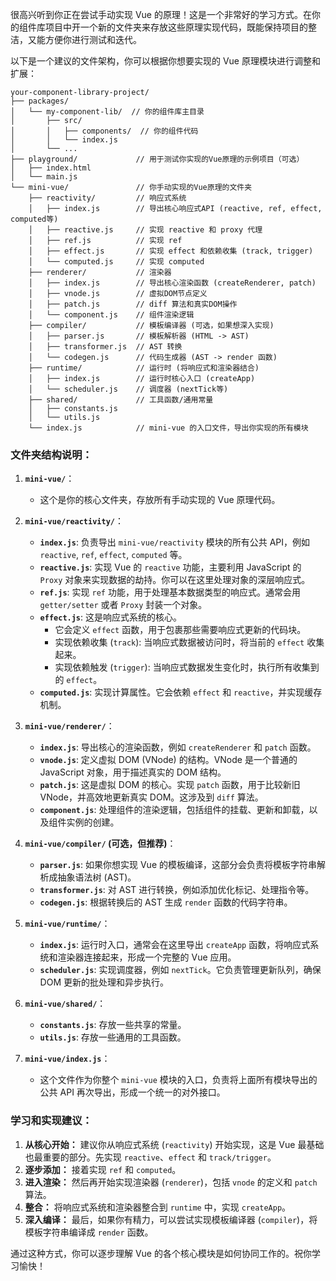 很高兴听到你正在尝试手动实现 Vue 的原理！这是一个非常好的学习方式。在你的组件库项目中开一个新的文件夹来存放这些原理实现代码，既能保持项目的整洁，又能方便你进行测试和迭代。

以下是一个建议的文件架构，你可以根据你想要实现的 Vue 原理模块进行调整和扩展：

```
your-component-library-project/
├── packages/
│   └── my-component-lib/  // 你的组件库主目录
│       ├── src/
│       │   ├── components/  // 你的组件代码
│       │   └── index.js
│       └── ...
├── playground/             // 用于测试你实现的Vue原理的示例项目（可选）
│   ├── index.html
│   └── main.js
└── mini-vue/               // 你手动实现的Vue原理的文件夹
    ├── reactivity/         // 响应式系统
    │   ├── index.js        // 导出核心响应式API (reactive, ref, effect, computed等)
    │   ├── reactive.js     // 实现 reactive 和 proxy 代理
    │   ├── ref.js          // 实现 ref
    │   ├── effect.js       // 实现 effect 和依赖收集 (track, trigger)
    │   └── computed.js     // 实现 computed
    ├── renderer/           // 渲染器
    │   ├── index.js        // 导出核心渲染函数 (createRenderer, patch)
    │   ├── vnode.js        // 虚拟DOM节点定义
    │   ├── patch.js        // diff 算法和真实DOM操作
    │   └── component.js    // 组件渲染逻辑
    ├── compiler/           // 模板编译器 (可选，如果想深入实现)
    │   ├── parser.js       // 模板解析器 (HTML -> AST)
    │   ├── transformer.js  // AST 转换
    │   └── codegen.js      // 代码生成器 (AST -> render 函数)
    ├── runtime/            // 运行时 (将响应式和渲染器结合)
    │   ├── index.js        // 运行时核心入口 (createApp)
    │   └── scheduler.js    // 调度器 (nextTick等)
    ├── shared/             // 工具函数/通用常量
    │   ├── constants.js
    │   └── utils.js
    └── index.js            // mini-vue 的入口文件，导出你实现的所有模块
```

### 文件夹结构说明：

1.  **`mini-vue/`**：
    * 这个是你的核心文件夹，存放所有手动实现的 Vue 原理代码。

2.  **`mini-vue/reactivity/`**：
    * **`index.js`**: 负责导出 `mini-vue/reactivity` 模块的所有公共 API，例如 `reactive`, `ref`, `effect`, `computed` 等。
    * **`reactive.js`**: 实现 Vue 的 `reactive` 功能，主要利用 JavaScript 的 `Proxy` 对象来实现数据的劫持。你可以在这里处理对象的深层响应式。
    * **`ref.js`**: 实现 `ref` 功能，用于处理基本数据类型的响应式。通常会用 `getter/setter` 或者 `Proxy` 封装一个对象。
    * **`effect.js`**: 这是响应式系统的核心。
        * 它会定义 `effect` 函数，用于包裹那些需要响应式更新的代码块。
        * 实现依赖收集 (`track`): 当响应式数据被访问时，将当前的 `effect` 收集起来。
        * 实现依赖触发 (`trigger`): 当响应式数据发生变化时，执行所有收集到的 `effect`。
    * **`computed.js`**: 实现计算属性。它会依赖 `effect` 和 `reactive`，并实现缓存机制。

3.  **`mini-vue/renderer/`**：
    * **`index.js`**: 导出核心的渲染函数，例如 `createRenderer` 和 `patch` 函数。
    * **`vnode.js`**: 定义虚拟 DOM (VNode) 的结构。VNode 是一个普通的 JavaScript 对象，用于描述真实的 DOM 结构。
    * **`patch.js`**: 这是虚拟 DOM 的核心。实现 `patch` 函数，用于比较新旧 VNode，并高效地更新真实 DOM。这涉及到 `diff` 算法。
    * **`component.js`**: 处理组件的渲染逻辑，包括组件的挂载、更新和卸载，以及组件实例的创建。

4.  **`mini-vue/compiler/` (可选，但推荐)**：
    * **`parser.js`**: 如果你想实现 Vue 的模板编译，这部分会负责将模板字符串解析成抽象语法树 (AST)。
    * **`transformer.js`**: 对 AST 进行转换，例如添加优化标记、处理指令等。
    * **`codegen.js`**: 根据转换后的 AST 生成 `render` 函数的代码字符串。

5.  **`mini-vue/runtime/`**：
    * **`index.js`**: 运行时入口，通常会在这里导出 `createApp` 函数，将响应式系统和渲染器连接起来，形成一个完整的 Vue 应用。
    * **`scheduler.js`**: 实现调度器，例如 `nextTick`。它负责管理更新队列，确保 DOM 更新的批处理和异步执行。

6.  **`mini-vue/shared/`**：
    * **`constants.js`**: 存放一些共享的常量。
    * **`utils.js`**: 存放一些通用的工具函数。

7.  **`mini-vue/index.js`**：
    * 这个文件作为你整个 `mini-vue` 模块的入口，负责将上面所有模块导出的公共 API 再次导出，形成一个统一的对外接口。

### 学习和实现建议：

1.  **从核心开始：** 建议你从响应式系统 (`reactivity`) 开始实现，这是 Vue 最基础也最重要的部分。先实现 `reactive`、`effect` 和 `track/trigger`。
2.  **逐步添加：** 接着实现 `ref` 和 `computed`。
3.  **进入渲染：** 然后再开始实现渲染器 (`renderer`)，包括 `vnode` 的定义和 `patch` 算法。
4.  **整合：** 将响应式系统和渲染器整合到 `runtime` 中，实现 `createApp`。
5.  **深入编译：** 最后，如果你有精力，可以尝试实现模板编译器 (`compiler`)，将模板字符串编译成 `render` 函数。

通过这种方式，你可以逐步理解 Vue 的各个核心模块是如何协同工作的。祝你学习愉快！